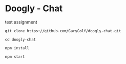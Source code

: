 # Doogly - Chat
test assignment

```
git clone https://github.com/GaryGolf/doogly-chat.git

cd doogly-chat

npm install

npm start
```
